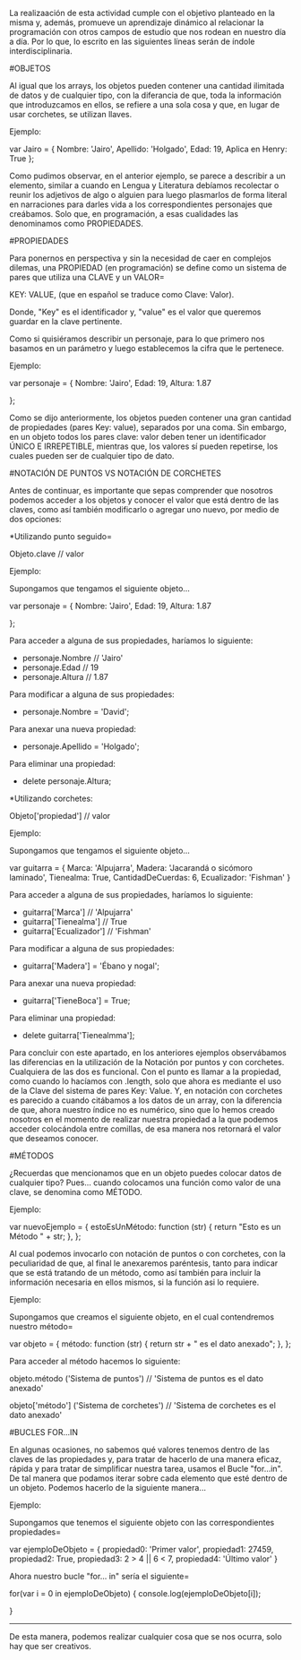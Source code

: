 La realizaación de esta actividad cumple con el objetivo planteado en la misma y, además, promueve un aprendizaje dinámico al relacionar la programación con otros campos de estudio que nos rodean en nuestro día a día. Por lo que, lo escrito en las siguientes líneas serán de índole interdisciplinaria.

#OBJETOS

Al igual que los arrays, los objetos pueden contener una cantidad ilimitada de datos y de cualquier tipo, con la diferancia de que, toda la información que introduzcamos en ellos, se refiere a una sola cosa y que, en lugar de usar corchetes, se utilizan llaves.

Ejemplo:

var Jairo = { 
				Nombre: 'Jairo',
				Apellido: 'Holgado',
				Edad: 19,
				Aplica en Henry: True
};

Como pudimos observar, en el anterior ejemplo, se parece a describir a un elemento, similar a cuando en Lengua y Literatura debíamos recolectar o reunir los adjetivos de algo o alguien para luego plasmarlos de forma literal en narraciones para darles vida a los correspondientes personajes que creábamos.  Solo que, en programación, a esas cualidades las denominamos como PROPIEDADES.

#PROPIEDADES

Para ponernos en perspectiva y sin la necesidad de caer en complejos dilemas, una PROPIEDAD (en programación) se define como un sistema de pares que utiliza una CLAVE y un VALOR= 

KEY: VALUE, (que en español se traduce como Clave: Valor).

Donde, "Key" es el identificador y, "value" es el valor que queremos guardar en la clave pertinente.

Como si quisiéramos describir un personaje, para lo que primero nos basamos en un parámetro y luego establecemos la cifra que le pertenece.

Ejemplo:

var personaje = {
				Nombre: 'Jairo',
				Edad: 19,
				Altura: 1.87
				
};

Como se dijo anteriormente, los objetos pueden contener una gran cantidad de propiedades (pares Key: value), separados por una coma. Sin embargo, en un objeto todos los pares clave: valor deben tener un identificador ÚNICO E IRREPETIBLE, mientras que, los valores sí pueden repetirse, los cuales pueden ser de cualquier tipo de dato. 

#NOTACIÓN DE PUNTOS VS NOTACIÓN DE CORCHETES

Antes de continuar, es importante que sepas comprender que nosotros podemos acceder a los objetos y conocer el valor que está dentro de las claves, como así también modificarlo o agregar uno nuevo, por medio de dos opciones:

*Utilizando punto seguido=

Objeto.clave // valor

Ejemplo: 

Supongamos que tengamos el siguiente objeto...

var personaje = {
				Nombre: 'Jairo',
				Edad: 19,
				Altura: 1.87
				
};

Para acceder a alguna de sus propiedades, haríamos lo siguiente: 

- personaje.Nombre // 'Jairo'
- personaje.Edad // 19
- personaje.Altura // 1.87 

Para modificar a alguna de sus propiedades:

- personaje.Nombre = 'David';

Para anexar una nueva propiedad:

- personaje.Apellido = 'Holgado';

Para eliminar una propiedad:

- delete personaje.Altura;

*Utilizando corchetes:

Objeto['propiedad'] // valor

Ejemplo:

Supongamos que tengamos el siguiente objeto...

var guitarra = {
				Marca: 'Alpujarra', 
				Madera: 'Jacarandá o sicómoro laminado',
				Tienealma: True,
				CantidadDeCuerdas: 6,
				Ecualizador: 'Fishman'
}

Para acceder a alguna de sus propiedades, haríamos lo siguiente: 

- guitarra['Marca'] // 'Alpujarra'
- guitarra['Tienealma'] // True
- guitarra['Ecualizador'] // 'Fishman'

Para modificar a alguna de sus propiedades:

- guitarra['Madera'] = 'Ébano y nogal';

Para anexar una nueva propiedad:

- guitarra['TieneBoca'] = True;

Para eliminar una propiedad:

- delete guitarra['Tienealmma'];


Para concluir con este apartado, en los anteriores ejemplos observábamos las diferencias en la utilización de la Notación por puntos y con corchetes. Cualquiera de las dos es funcional. Con el punto es llamar a la propiedad, como cuando lo hacíamos con .length, solo que ahora es mediante el uso de la Clave del sistema de pares Key: Value. Y, en notación con corchetes es parecido a cuando citábamos a los datos de un array, con la diferencia de que, ahora nuestro índice no es numérico, sino que lo hemos creado nosotros en el momento de realizar nuestra propiedad a la que podemos acceder colocándola entre comillas, de esa manera nos retornará el valor que deseamos conocer.

#MÉTODOS

¿Recuerdas que mencionamos que en un objeto puedes colocar datos de cualquier tipo? Pues... cuando colocamos una función como valor de una clave, se denomina como MÉTODO.

Ejemplo:

var nuevoEjemplo = {
				estoEsUnMétodo: function (str) { return "Esto es un Método " + str;
				},
};

Al cual podemos invocarlo con notación de puntos o con corchetes, con la peculiaridad de que, al final le anexaremos paréntesis, tanto para indicar que se está tratando de un método, como así también para incluir la información necesaria en ellos mismos, si la función asi lo requiere.

Ejemplo: 

Supongamos que creamos el siguiente objeto, en el cual contendremos nuestro método= 

var objeto = {
				método: function (str) {
								return str + " es el dato anexado";
				},
};

Para acceder al método hacemos lo siguiente:

objeto.método ('Sistema de puntos') // 'Sistema de puntos es el dato anexado'

objeto['método'] ('Sistema de corchetes') // 'Sistema de corchetes es el dato anexado'

#BUCLES FOR...IN

En algunas ocasiones, no sabemos qué valores tenemos dentro de las claves de las propiedades y, para tratar de hacerlo de una manera eficaz, rápida y para tratar de simplificar nuestra tarea, usamos el Bucle "for...in". De tal manera que podamos iterar sobre cada elemento que esté dentro de un objeto. Podemos hacerlo de la siguiente manera...

Ejemplo:

Supongamos que tenemos el siguiente objeto con las correspondientes propiedades=

var ejemploDeObjeto = {
				propiedad0: 'Primer valor',
				propiedad1: 27459,
				propiedad2: True,
				propiedad3: 2 > 4 || 6 < 7,
				propiedad4: 'Último valor'
}

Ahora nuestro bucle "for... in" sería el siguiente= 

for(var i = 0 in ejemploDeObjeto) {
				console.log(ejemploDeObjeto[i]);
				
}
_____________________________________________

De esta manera, podemos realizar cualquier cosa que se nos ocurra, solo hay que ser creativos.
